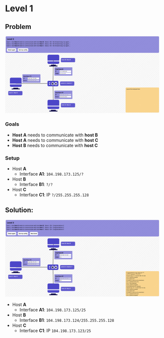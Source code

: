 # Level 1

## Problem

![NetPractice 42 - Level 3 - Problem](assets/level3-problem.png "NetPractice 42 Level 3 problem")

### Goals
- **Host A** needs to communicate with **host B**
- **Host A** needs to communicate with **host C**
- **Host B** needs to communicate with **host C**

### Setup
- Host **A**
	- Interface **A1**: `104.198.173.125/?`
- Host **B**
	- Interface **B1**: `?/?`
- Host **C**
	- Interface **C1**: IP `?/255.255.255.128`

## Solution:

![NetPractice 42 - Level 3 - Solution](assets/level3-solution.png "NetPractice 42 Level 3 solution")

- Host **A**
	- Interface **A1**: `104.198.173.125/25`
- Host **B**
	- Interface **B1**: `104.198.173.124/255.255.255.128`
- Host **C**
	- Interface **C1**: IP `104.198.173.123/25`
